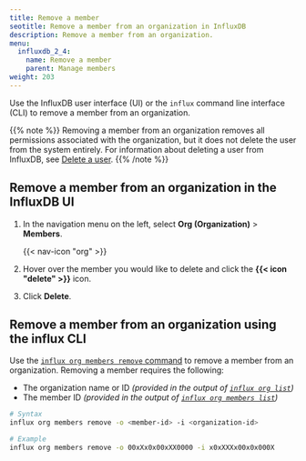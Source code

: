 ```yaml
---
title: Remove a member
seotitle: Remove a member from an organization in InfluxDB
description: Remove a member from an organization.
menu:
  influxdb_2_4:
    name: Remove a member
    parent: Manage members
weight: 203
---
```


Use the InfluxDB user interface (UI) or the `influx` command line interface (CLI)
to remove a member from an organization.

{{% note %}}
Removing a member from an organization removes all permissions associated with the organization,
but it does not delete the user from the system entirely.
For information about deleting a user from InfluxDB, see [Delete a user](/influxdb/v2.4/users/delete-user/).
{{% /note %}}

## Remove a member from an organization in the InfluxDB UI

1. In the navigation menu on the left, select **Org (Organization)** > **Members**.

    {{< nav-icon "org" >}}

2. Hover over the member you would like to delete and click the **{{< icon "delete" >}}** icon.
3. Click **Delete**.

## Remove a member from an organization using the influx CLI

Use the [`influx org members remove` command](/influxdb/v2.4/reference/cli/influx/org/members/remove)
to remove a member from an organization. Removing a member requires the following:

- The organization name or ID _(provided in the output of [`influx org list`](/influxdb/v2.4/reference/cli/influx/org/list/))_
- The member ID _(provided in the output of [`influx org members list`](/influxdb/v2.4/reference/cli/influx/org/members/list/))_

```sh
# Syntax
influx org members remove -o <member-id> -i <organization-id>

# Example
influx org members remove -o 00xXx0x00xXX0000 -i x0xXXXx00x0x000X
```
